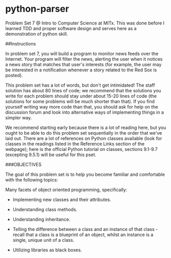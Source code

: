 python-parser
=============

Problem Set 7 @ Intro to Computer Science at MITx. This was done before I learned TDD and proper software design and serves here as a demonstration of python skill.


##Instructions


In problem set 7, you will build a program to monitor news feeds over the Internet. Your program will filter the news, alerting the user when it notices a news story that matches that user's interests (for example, the user may be interested in a notification whenever a story related to the Red Sox is posted).

This problem set has a lot of words, but don't get intimidated! The staff solution has about 80 lines of code; we recommend that the solutions you write for each problem should stay under about 15-20 lines of code (the solutions for some problems will be much shorter than that). If you find yourself writing way more code than that, you should ask for help on the discussion forum and look into alternative ways of implementing things in a simpler way.

We recommend starting early because there is a lot of reading here, but you ought to be able to do this problem set sequentially in the order that we've laid out. There are a lot of references on Python classes available (look for classes in the readings listed in the Reference Links section of the webpage); here is the official Python tutorial on classes, sections 9.1-9.7 (excepting 9.5.1) will be useful for this pset.

###OBJECTIVES

The goal of this problem set is to help you become familiar and comfortable with the following topics:

Many facets of object oriented programming, specifically:

* Implementing new classes and their attributes.

* Understanding class methods.

* Understanding inheritance.

* Telling the difference between a class and an instance of that class - recall that a class is a blueprint of an object, whilst an instance is a single, unique unit of a class.

* Utilizing libraries as black boxes.

